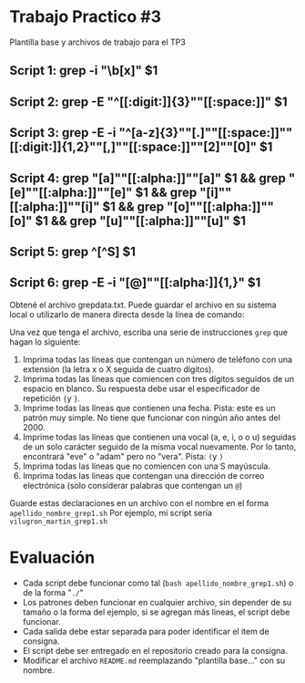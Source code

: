 ﻿# Trabajo Practico #3
Plantilla base y archivos de trabajo para el TP3

## Script 1: grep -i "\b[x]" $1
## Script 2: grep -E "^[[:digit:]]{3}""[[:space:]]" $1
## Script 3: grep -E -i "^[a-z]{3}""[.]""[[:space:]]""[[:digit:]]{1,2}""[,]""[[:space:]]""[2]""[0]" $1
## Script 4: grep "[a]""[[:alpha:]]""[a]" $1 && grep "[e]""[[:alpha:]]""[e]" $1 && grep "[i]""[[:alpha:]]""[i]" $1 && grep "[o]""[[:alpha:]]""[o]" $1 && grep "[u]""[[:alpha:]]""[u]" $1
## Script 5: grep ^[^S] $1
## Script 6: grep -E -i "[@]""[[:alpha:]]{1,}" $1

Obtené el archivo grepdata.txt. Puede guardar el archivo en su sistema local o utilizarlo de manera directa desde la línea de comando:

Una vez que tenga el archivo, escriba una serie de instrucciones `grep` que hagan lo siguiente:

1. Imprima todas las líneas que contengan un número de teléfono con una extensión (la letra x o X seguida de cuatro dígitos).
2. Imprima todas las líneas que comiencen con tres dígitos seguidos de un espacio en blanco. Su respuesta debe usar el especificador de repetición `{`y `}`.
3. Imprime todas las líneas que contienen una fecha. Pista: este es un patrón muy simple. No tiene que funcionar con ningún año antes del 2000.
4. Imprime todas las líneas que contienen una vocal (a, e, i, o o u) seguidas de un solo carácter seguido de la misma vocal nuevamente. Por lo tanto, encontrará "eve" o "adam" pero no "vera". Pista: `(`y `)`
5. Imprima todas las líneas que no comiencen con una S mayúscula.
6. Imprima todas las lineas que contengan una dirección de correo electrónica (solo considerar palabras que contengan un `@`)

Guarde estas declaraciones en un archivo con el nombre en el forma
`apellido_nombre_grep1.sh`
Por ejemplo, mi script sería `vilugron_martin_grep1.sh`

# Evaluación

* Cada script debe funcionar como tal (`bash apellido_nombre_grep1.sh`) o de la forma "`./`"
* Los patrones deben funcionar en cualquier archivo, sin depender de su tamaño o la forma del ejemplo, si se agregan más lineas, el script debe funcionar.
* Cada salida debe estar separada para poder identificar el item de consigna.
* El script debe ser entregado en el repositorio creado para la consigna.
* Modificar el archivo `README.md` reemplazando "plantilla base..." con su nombre.
